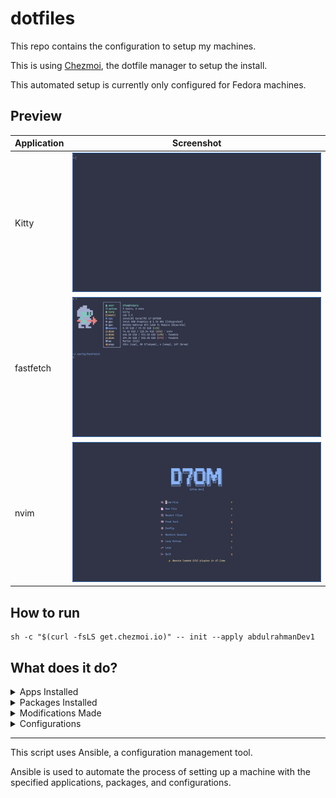 # dotfiles

This repo contains the configuration to setup my machines.

This is using [Chezmoi](https://chezmoi.io), the dotfile manager to setup the install.

This automated setup is currently only configured for Fedora machines.

## Preview

| Application | Screenshot                                      |
| ----------- | ----------------------------------------------- |
| Kitty       | <img src="./images/kitty.png" width="400"/>     |
| fastfetch   | <img src="./images/fastfetch.png" width="400"/> |
| nvim        | <img src="./images/nvim.png" width="400"/>      |

## How to run

```shell
sh -c "$(curl -fsLS get.chezmoi.io)" -- init --apply abdulrahmanDev1
```

## What does it do?

<details>
<summary>Apps Installed</summary>

- Homebrew
- Brave Browser
- Visual Studio Code
- Docker
- Flatpak packages:
  - com.obsproject.Studio
  - org.videolan.VLC
  - org.tenacityaudio.Tenacity
  - md.obsidian.Obsidian
  - org.gimp.GIMP
  - org.gnome.meld
  - org.sqlitebrowser.sqlitebrowser
  - us.zoom.Zoom
  - org.gnome.World.PikaBackup
  - com.mattjakeman.ExtensionManager
  - org.freedesktop.Platform
  - nl.hjdskes.gcolor3
  </details>

<details>
<summary>Packages Installed</summary>

- Homebrew packages:
  - lazygit
  - eza
  - trash-cli
  - tldr
  - thefuck
  - python
  - pipx
  - bat
  - zsh-syntax-highlighting
- DNF packages:
  - git
  - btop
  - neovim
  - firefox
  - gh
  - gnome-tweaks
  - ripgrep
  - zsh
  - fzf
  - tmux
  - openssl-devel
  - gdbm-libs
  - libnsl2
  - luarocks
  - wl-clipboard
  - fd-find
  - "@Development Tools"
  - autoconf
- Docker packages:
  - docker-ce
  - docker-ce-cli
  - containerd.io
  - docker-buildx-plugin
  - docker-compose-plugin
  </details>

<details>
<summary>Modifications Made</summary>

- Ensures Homebrew is installed
- Updates Homebrew
- Installs Homebrew packages
- Upgrades Homebrew packages
- Changes shell to zsh
- Adds Brave Browser Repo
- Imports Brave Browser GPG Key
- Installs Brave Browser
- Imports Microsoft GPG Key
- Adds Visual Studio Code Repo
- Installs VS Code
- Adds Docker repo
- Installs Docker
- Adds Docker group
- Adds user to docker group
- Installs Flatpak packages
- Ensures fonts directory
- Checks if Jetbrains Mono exists
- Downloads Jetbrains mono

</details>

<details>
<summary>Configurations</summary>

- zsh Configuration
- tmux Configuration
- neovim Configuration
- rofi Configuration
  - Refer to [adi1090x/rofi](https://github.com/adi1090x/rofi) for more information
- kitty terminal Configuration
  - Refer to [kitty README](./dot_config/kitty/executable_README.md) for more information
- fastfetch Configuration

**Note**: run `cat ~/.aliasesrc` to see the aliases that are configured

</details>

---

This script uses Ansible, a configuration management tool.

Ansible is used to automate the process of setting up a machine with the specified applications, packages, and configurations.
